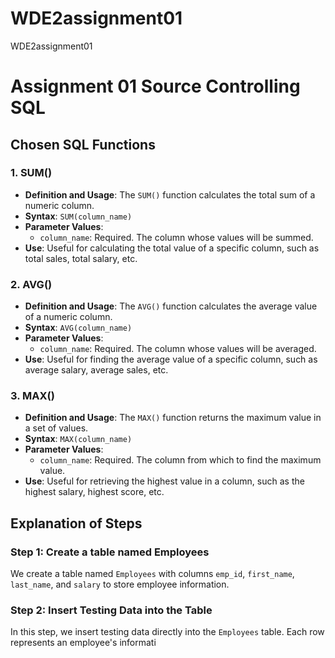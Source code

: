 # WDE2assignment01
WDE2assignment01
# Assignment 01 Source Controlling SQL

## Chosen SQL Functions

### 1. SUM()

- **Definition and Usage**: The `SUM()` function calculates the total sum of a numeric column.
- **Syntax**: `SUM(column_name)`
- **Parameter Values**:
  - `column_name`: Required. The column whose values will be summed.
- **Use**: Useful for calculating the total value of a specific column, such as total sales, total salary, etc.

### 2. AVG()

- **Definition and Usage**: The `AVG()` function calculates the average value of a numeric column.
- **Syntax**: `AVG(column_name)`
- **Parameter Values**:
  - `column_name`: Required. The column whose values will be averaged.
- **Use**: Useful for finding the average value of a specific column, such as average salary, average sales, etc.

### 3. MAX()

- **Definition and Usage**: The `MAX()` function returns the maximum value in a set of values.
- **Syntax**: `MAX(column_name)`
- **Parameter Values**:
  - `column_name`: Required. The column from which to find the maximum value.
- **Use**: Useful for retrieving the highest value in a column, such as the highest salary, highest score, etc.

## Explanation of Steps

### Step 1: Create a table named Employees

We create a table named `Employees` with columns `emp_id`, `first_name`, `last_name`, and `salary` to store employee information.

### Step 2: Insert Testing Data into the Table

In this step, we insert testing data directly into the `Employees` table. Each row represents an employee's informati

